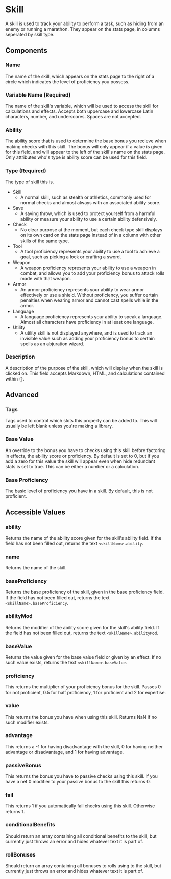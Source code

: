 # Skill
A skill is used to track your ability to perform a task, such as hiding from an enemy or running a marathon. They appear on the stats page, in columns seperated by skill type.
## Components
### Name
The name of the skill, which appears on the stats page to the right of a circle which indicates the level of proficiency you possess.
### Variable Name (Required)
The name of the skill's variable, which will be used to access the skill for calculations and effects. Accepts both uppercase and lowercase Latin characters, number, and underscores. Spaces are not accepted.
### Ability
The ability score that is used to determine the base bonus you recieve when making checks with this skill. The bonus will only appear if a value is given for this field, and will appear to the left of the skill's name on the stats page. Only attributes who's type is ability score can be used for this field.
### Type (Required)
The type of skill this is.
* Skill
  * A normal skill, such as stealth or athletics, commonly used for normal checks and almost always with an associated ability score.
* Save
  * A saving throw, which is used to protect yourself from a harmful ability or measure your ability to use a certain ability defensively.
* Check
	* No clear purpose at the moment, but each check type skill displays on its own card on the stats page instead of in a column with other skills of the same type.
* Tool
	* A tool proficiency represents your ability to use a tool to achieve a goal, such as picking a lock or crafting a sword.
* Weapon
	* A weapon proficiency represents your ability to use a weapon in combat, and allows you to add your proficiency bonus to attack rolls made with that weapon.
* Armor
	* An armor proficiency represents your ability to wear armor effectively or use a shield. Without proficiency, you suffer certain penalties when wearing armor and cannot cast spells while in the armor.
* Language
	* A language proficiency represents your ability to speak a language. Almost all characters have proficiency in at least one language.
* Utility
	* A utility skill is not displayed anywhere, and is used to track an invisible value such as adding your proficiency bonus to certain spells as an abjuration wizard.

### Description
A description of the purpose of the skill, which will display when the skill is clicked on. This field accepts Markdown, HTML, and calculations contained within {}.

## Advanced
### Tags
Tags used to control which slots this property can be added to. This will usually be left blank unless you're making a library.
### Base Value
An override to the bonus you have to checks using this skill before factoring in effects, the ability score or proficiency. By default is set to 0, but if you add a zero for this value the skill will appear even when hide redundant stats is set to true. This can be either a number or a calculation.
### Base Proficiency
The basic level of proficiency you have in a skill. By default, this is not proficient.

## Accessible Values
### ability
Returns the name of the ability score given for the skill's ability field. If the field has not been filled out, returns the text ``<skillName>.ability``.
### name
Returns the name of the skill.
### baseProficiency
Returns the base proficiency of the skill, given in the base proficiency field. If the field has not been filled out, returns the text ``<skillName>.baseProficiency``.
### abilityMod
Returns the modifier of the ability score given for the skill's ability field. If the field has not been filled out, returns the text ``<skillName>.abilityMod``.
### baseValue
Returns the value given for the base value field or given by an effect. If no such value exists, returns the text ``<skillName>.baseValue``.
### proficiency
This returns the multiplier of your proficiency bonus for the skill. Passes 0 for not proficient, 0.5 for half proficiency, 1 for proficient and 2 for expertise.
### value
This returns the bonus you have when using this skill. Returns NaN if no such modifier exists.
### advantage
This returns a -1 for having disadvantage with the skill, 0 for having neither advantage or disadvantage, and 1 for having advantage.
### passiveBonus
This returns the bonus you have to passive checks using this skill. If you have a net 0 modifier to your passive bonus to the skill this returns 0.
### fail
This returns 1 if you automatically fail checks using this skill. Otherwise returns 1.
### conditionalBenefits
Should return an array containing all conditional benefits to the skill, but currently just throws an error and hides whatever text it is part of.
### rollBonuses
Should return an array containing all bonuses to rolls using to the skill, but currently just throws an error and hides whatever text it is part of.
